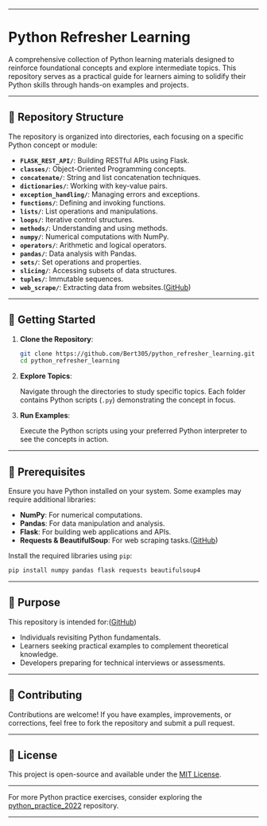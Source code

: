 
---

# Python Refresher Learning

A comprehensive collection of Python learning materials designed to reinforce foundational concepts and explore intermediate topics. This repository serves as a practical guide for learners aiming to solidify their Python skills through hands-on examples and projects.

---

## 📁 Repository Structure

The repository is organized into directories, each focusing on a specific Python concept or module:

* **`FLASK_REST_API/`**: Building RESTful APIs using Flask.
* **`classes/`**: Object-Oriented Programming concepts.
* **`concatenate/`**: String and list concatenation techniques.
* **`dictionaries/`**: Working with key-value pairs.
* **`exception_handling/`**: Managing errors and exceptions.
* **`functions/`**: Defining and invoking functions.
* **`lists/`**: List operations and manipulations.
* **`loops/`**: Iterative control structures.
* **`methods/`**: Understanding and using methods.
* **`numpy/`**: Numerical computations with NumPy.
* **`operators/`**: Arithmetic and logical operators.
* **`pandas/`**: Data analysis with Pandas.
* **`sets/`**: Set operations and properties.
* **`slicing/`**: Accessing subsets of data structures.
* **`tuples/`**: Immutable sequences.
* **`web_scrape/`**: Extracting data from websites.([GitHub][1])

---

## 📌 Getting Started

1. **Clone the Repository**:

   ```bash
   git clone https://github.com/Bert305/python_refresher_learning.git
   cd python_refresher_learning
   ```



2. **Explore Topics**:

   Navigate through the directories to study specific topics. Each folder contains Python scripts (`.py`) demonstrating the concept in focus.

3. **Run Examples**:

   Execute the Python scripts using your preferred Python interpreter to see the concepts in action.

---

## 🧰 Prerequisites

Ensure you have Python installed on your system. Some examples may require additional libraries:

* **NumPy**: For numerical computations.
* **Pandas**: For data manipulation and analysis.
* **Flask**: For building web applications and APIs.
* **Requests & BeautifulSoup**: For web scraping tasks.([GitHub][2])

Install the required libraries using `pip`:

```bash
pip install numpy pandas flask requests beautifulsoup4
```



---

## 🎯 Purpose

This repository is intended for:([GitHub][3])

* Individuals revisiting Python fundamentals.
* Learners seeking practical examples to complement theoretical knowledge.
* Developers preparing for technical interviews or assessments.

---

## 🤝 Contributing

Contributions are welcome! If you have examples, improvements, or corrections, feel free to fork the repository and submit a pull request.

---

## 📄 License

This project is open-source and available under the [MIT License](LICENSE).

---

For more Python practice exercises, consider exploring the [python\_practice\_2022](https://github.com/Bert305/python_practice_2022) repository.

---

[1]: https://github.com/tecladocode/python-refresher?utm_source=chatgpt.com "A Python refresher section for all our courses - GitHub"
[2]: https://github.com/junyanyao/ISLR_Python?utm_source=chatgpt.com "GitHub - junyanyao/ISLR_Python: Introduction to Statistical Learning ..."
[3]: https://github.com/msmarroquin/Python-Jupyter-Basics?utm_source=chatgpt.com "GitHub - msmarroquin/Python-Jupyter-Basics: This repository houses my ..."

